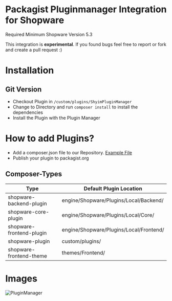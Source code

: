 # Packagist Pluginmanager Integration for Shopware

Required Minimum Shopware Version 5.3

This integration is **experimental**. If you found bugs feel free to report or fork and create a pull request :)

# Installation

## Git Version
* Checkout Plugin in `/custom/plugins/ShyimPluginManager`
* Change to Directory and run `composer install` to install the dependencies
* Install the Plugin with the Plugin Manager

# How to add Plugins?

* Add a composer.json file to our Repository. [Example File](https://github.com/shyim/shopware-profiler/blob/master/composer.json)
* Publish your plugin to packagist.org

## Composer-Types

| Type                     | Default Plugin Location                 |
|--------------------------|-----------------------------------------|
| shopware-backend-plugin  | engine/Shopware/Plugins/Local/Backend/  |
| shopware-core-plugin     | engine/Shopware/Plugins/Local/Core/     |
| shopware-frontend-plugin | engine/Shopware/Plugins/Local/Frontend/ |
| shopware-plugin          | custom/plugins/                         |
| shopware-frontend-theme  | themes/Frontend/                        |


# Images
![PluginManager](http://i.imgur.com/IO0XvYP.png)